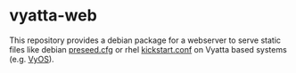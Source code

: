 # vyatta-web

This repository provides a debian package for a webserver 
to serve static files like debian 
[preseed.cfg](https://wiki.debian.org/DebianInstaller/Preseed) 
or rhel [kickstart.conf](https://access.redhat.com/documentation/en-us/red_hat_enterprise_linux/7/html/installation_guide/sect-kickstart-howto)
on Vyatta based systems (e.g. [VyOS](https://vyos.io/)).
